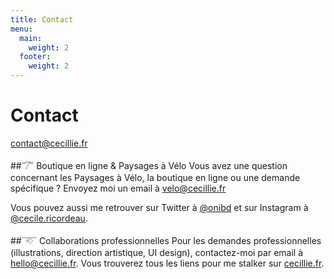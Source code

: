 ```yaml
---
title: Contact
menu:
  main:
    weight: 2
  footer:
    weight: 2
---
```

# Contact

[contact@cecillie.fr](mailto:contact@cecillie.fr)

##𓆀 Boutique en ligne & Paysages à Vélo
Vous avez une question concernant les Paysages à Vélo, la boutique en ligne ou une demande spécifique ?
Envoyez moi un email à [velo@cecillie.fr](mailto:velo@cecillie.fr)

Vous pouvez aussi me retrouver sur Twitter à [@onibd](https://twitter.com/onibd) et sur Instagram à [@cecile.ricordeau](https://www.instagram.com/cecile.ricordeau/).

##𓄅 Collaborations professionnelles
Pour les demandes professionnelles (illustrations, direction artistique, UI design), contactez-moi par email à [hello@cecillie.fr](mailto:hello@cecillie.fr). Vous trouverez tous les liens pour me stalker sur [cecillie.fr](https://www.cecillie.fr/).



